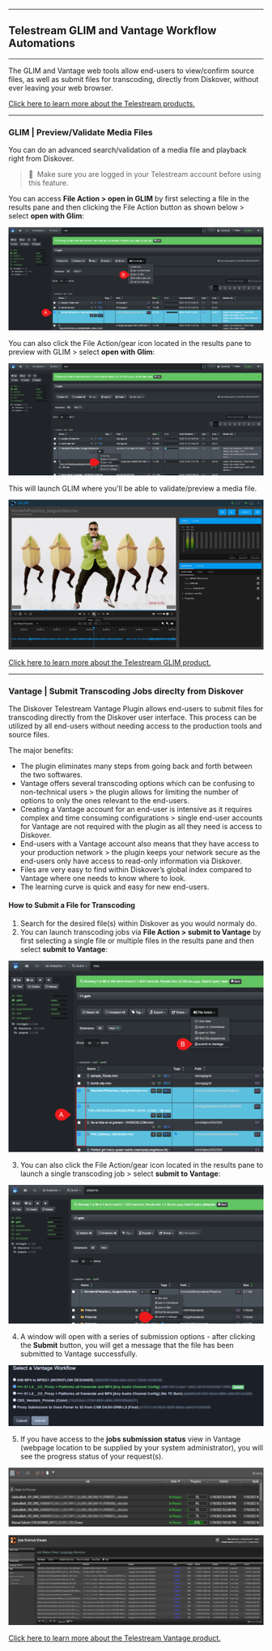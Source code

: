 ___
## Telestream GLIM and Vantage Workflow Automations
___

The GLIM and Vantage web tools allow end-users to view/confirm source files, as well as submit files for transcoding, directly from Diskover, without ever leaving your web browser.

[Click here to learn more about the Telestream products.](http://www.telestream.net/)

___
### GLIM | Preview/Validate Media Files

You can do an advanced search/validation of a media file and playback right from Diskover. 

>🔆 &nbsp;Make sure you are logged in your Telestream account before using this feature.

You can access **File Action > open in GLIM** by first selecting a file in the results pane and then clicking the File Action button as shown below > select **open with Glim**:

![Image: Telestream GLIM Preview File Selection](images/image_file_action_glim_selection.png)

You can also click the File Action/gear icon located in the results pane to preview with GLIM > select **open with Glim**:

![Image: Telestream GLIM Preview File Selection](images/image_file_action_glim_gear_icon_selection.png)

This will launch GLIM where you'll be able to validate/preview a media file.

![Image: Telestream GLIM Preview](images/image_file_action_glim_preview.png)

[Click here to learn more about the Telestream GLIM product.](https://www.telestream.net/glim/overview.htm)

___
### Vantage | Submit Transcoding Jobs direclty from Diskover

The Diskover Telestream Vantage Plugin allows end-users to submit files for transcoding directly from the Diskover user interface. This process can be utilized by all end-users without needing access to the production tools and source files.

The major benefits:

- The plugin eliminates many steps from going back and forth between the two softwares.
- Vantage offers several transcoding options which can be confusing to non-technical users > the plugin allows for limiting the number of options to only the ones relevant to the end-users.
- Creating a Vantage account for an end-user is intensive as it requires complex and time consuming configurations > single end-user accounts for Vantage are not required with the plugin as all they need is access to Diskover.
- End-users with a Vantage account also means that they have access to your production network > the plugin keeps your network secure as the end-users only have access to read-only information via Diskover.
- Files are very easy to find within Diskover’s global index compared to Vantage where one needs to know where to look.
- The learning curve is quick and easy for new end-users.

#### How to Submit a File for Transcoding

1. Search for the desired file(s) within Diskover as you would normaly do.
2. You can launch transcoding jobs via **File Action > submit to Vantage** by first selecting a single file or multiple files in the results pane and then select **submit to Vantage**:

![Image: Select File Action](images/image_aja_edition_telestream_vantage_selection_multiple_files.png)
 
3. You can also click the File Action/gear icon located in the results pane to launch a single transcoding job > select **submit to Vantage**:

![Image: Select Submit to Vantage](images/image_aja_edition_telestream_vantage_selection.png)

4. A window will open with a series of submission options - after clicking the **Submit** button, you will get a message that the file has been submitted to Vantage successfully.

![Image: Select Submission Option](images/image_aja_edition_telestream_vantage_job_submission.png)

5. If you have access to the **jobs submission status** view in Vantage (webpage location to be supplied by your system administrator), you will see the progress status of your request(s).

![Image: Vantage Job Status](images/image_aja_edition_telestream_vantage_job_processing_status.png)

![Image: Vantage Job Status](images/image_aja_edition_telestream_vantage_job_status.png)

[Click here to learn more about the Telestream Vantage product.](http://www.telestream.net/vantage/overview.htm)
